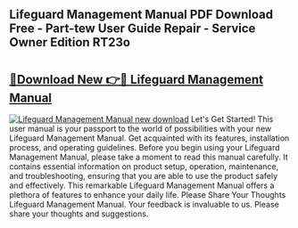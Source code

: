 ## Lifeguard Management Manual PDF Download Free - Part-tew User Guide Repair - Service Owner Edition RT23o

# <h2><a href="http://bc813.oget.top/?id=Lifeguard+Management+Manual">🔗Download New 👉🔴 Lifeguard Management Manual</a></h2>

[![Lifeguard Management Manual new download](https://i.imgur.com/5g1atiW.png)](http://bc813.oget.top/?id=Lifeguard+Management+Manual)
Let's Get Started! This user manual is your passport to the world of possibilities with your new Lifeguard Management Manual. Get acquainted with its features, installation process, and operating guidelines. Before you begin using your Lifeguard Management Manual, please take a moment to read this manual carefully. It contains essential information on product setup, operation, maintenance, and troubleshooting, ensuring that you are able to use the product safely and effectively. This remarkable Lifeguard Management Manual offers a plethora of features to enhance your daily life. Please Share Your Thoughts Lifeguard Management Manual. Your feedback is invaluable to us. Please share your thoughts and suggestions.
